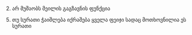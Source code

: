 <!-- 1. არ მუშაობს ფორმის update, უკვე არსებული მონაცემები არ გვხდება ფორმის edit_ის დროს(არც ერთ შემთხვევაში) -->
2. არ მუშაობს მეილის გაგზავნის ფუნქცია
<!-- 3. პაგინაცია არ წერს გვერდის ნომრებს  -->
<!-- 4. vote_ratio დათვლა არ მუშაობს და ფიდბექს არასწორად აჩვენებს  -->
5. თუ სურათი ჭაიშლება იქრაშება ყველა ფეიჯი სადაც მოთხოვნილია ეს სურათი

